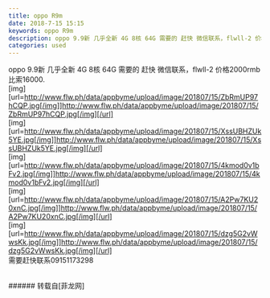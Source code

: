```yaml
---
title: oppo R9m
date: 2018-7-15 15:15
keywords: oppo R9m
description: oppo 9.9新 几乎全新 4G 8核 64G 需要的 赶快 微信联系，flwll-2 价格2000rmb 比索16000.[img][url=http://www.flw.ph/data/appbyme/upload/image/201807/15/ZbRmUP97hCQP.jpg[/img]]http://www.flw.ph/data/appbyme/upload/image/201807/15/ZbRmUP97hCQP.jpg[/img][/url][img][url=http://www.flw.ph/data/appbyme/upload/image/201807/15/XssUBHZUk5YE.jpg[/img]]http://www.flw.ph/data/appbyme/upload/image/201807/15/XssUBHZUk5YE.jpg[/img][/url][img][url=http://www.flw.ph/data/appbyme/upload/image/201807/15/4kmod0v1bFv2.jpg[/img]]http://www.flw.ph/data/appbyme/upload/image/201807/15/4kmod0v1bFv2.jpg[/img][/url][img][url=http://www.flw.ph/data/appbyme/upload/image/201807/15/A2Pw7KU20xnC.jpg[/img]]http://www.flw.ph/data/appbyme/upload/image/201807/15/A2Pw7KU20xnC.jpg[/img][/url][img][url=http://www.flw.ph/data/appbyme/upload/image/201807/15/dzg5G2vWwsKk.jpg[/img]]http://www.flw.ph/data/appbyme/upload/image/201807/15/dzg5G2vWwsKk.jpg[/img][/url]需要赶快联系09151173298
categories: used
---
```

<td class="t_f" id="postmessage_1514505">

oppo 9.9新 几乎全新 4G 8核 64G 需要的 赶快 微信联系，flwll-2 价格2000rmb 比索16000.<br/>
[img][url=http://www.flw.ph/data/appbyme/upload/image/201807/15/ZbRmUP97hCQP.jpg[/img]]http://www.flw.ph/data/appbyme/upload/image/201807/15/ZbRmUP97hCQP.jpg[/img][/url]<br/>
[img][url=http://www.flw.ph/data/appbyme/upload/image/201807/15/XssUBHZUk5YE.jpg[/img]]http://www.flw.ph/data/appbyme/upload/image/201807/15/XssUBHZUk5YE.jpg[/img][/url]<br/>
[img][url=http://www.flw.ph/data/appbyme/upload/image/201807/15/4kmod0v1bFv2.jpg[/img]]http://www.flw.ph/data/appbyme/upload/image/201807/15/4kmod0v1bFv2.jpg[/img][/url]<br/>
[img][url=http://www.flw.ph/data/appbyme/upload/image/201807/15/A2Pw7KU20xnC.jpg[/img]]http://www.flw.ph/data/appbyme/upload/image/201807/15/A2Pw7KU20xnC.jpg[/img][/url]<br/>
[img][url=http://www.flw.ph/data/appbyme/upload/image/201807/15/dzg5G2vWwsKk.jpg[/img]]http://www.flw.ph/data/appbyme/upload/image/201807/15/dzg5G2vWwsKk.jpg[/img][/url]<br/>
需要赶快联系09151173298<br/>
<br/>
<img alt="" border="0" class="zoom" data-cf-modified-11a86244ab6e947a07ccc913-="" file="http://www.flw.ph/data/appbyme/upload/image/201807/15/3xCttfpn82wX.jpg" id="aimg_xk6zZ" lazyloadthumb="1" onclick="" onmouseover="" src="http://www.flw.ph/data/appbyme/upload/image/201807/15/3xCttfpn82wX.jpg"/><br/>
<img alt="" border="0" class="zoom" data-cf-modified-11a86244ab6e947a07ccc913-="" file="http://www.flw.ph/data/appbyme/upload/image/201807/15/IJ54AHySiYkW.jpg" id="aimg_f23uY" lazyloadthumb="1" onclick="" onmouseover="" src="http://www.flw.ph/data/appbyme/upload/image/201807/15/IJ54AHySiYkW.jpg"/><br/>
<img alt="" border="0" class="zoom" data-cf-modified-11a86244ab6e947a07ccc913-="" file="http://www.flw.ph/data/appbyme/upload/image/201807/15/PmFmIj5oxRvy.jpg" id="aimg_OvV11" lazyloadthumb="1" onclick="" onmouseover="" src="http://www.flw.ph/data/appbyme/upload/image/201807/15/PmFmIj5oxRvy.jpg"/><br/>
<img alt="" border="0" class="zoom" data-cf-modified-11a86244ab6e947a07ccc913-="" file="http://www.flw.ph/data/appbyme/upload/image/201807/15/bmPOk42q02g5.jpg" id="aimg_pw2ag" lazyloadthumb="1" onclick="" onmouseover="" src="http://www.flw.ph/data/appbyme/upload/image/201807/15/bmPOk42q02g5.jpg"/><br/>
<img alt="" border="0" class="zoom" data-cf-modified-11a86244ab6e947a07ccc913-="" file="http://www.flw.ph/data/appbyme/upload/image/201807/15/Z48Mwt60v00x.jpg" id="aimg_G8c8C" lazyloadthumb="1" onclick="" onmouseover="" src="http://www.flw.ph/data/appbyme/upload/image/201807/15/Z48Mwt60v00x.jpg"/><br/>
</td>
###### 转载自[菲龙网]